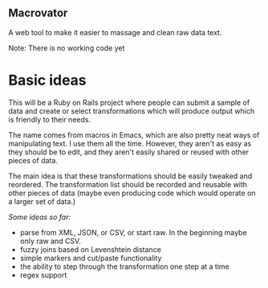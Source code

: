 ## Macrovator
A web tool to make it easier to massage and clean raw data text.

Note: There is no working code yet

# Basic ideas
This will be a Ruby on Rails project where people can submit a sample of data and create or select transformations which will produce output which is friendly to their needs.

The name comes from macros in Emacs, which are also pretty neat ways of manipulating text. I use them all the time. However, they aren't as easy as they should be to edit, and they aren't easily shared or reused with other pieces of data.

The main idea is that these transformations should be easily tweaked and reordered. The transformation list should be recorded and reusable with other pieces of data (maybe even producing code which would operate on a larger set of data.)

*Some ideas so far:*

* parse from XML, JSON, or CSV, or start raw. In the beginning maybe only raw and CSV.
* fuzzy joins based on Levenshtein distance
* simple markers and cut/paste functionality
* the ability to step through the transformation one step at a time
* regex support





